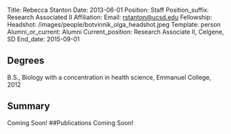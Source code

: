 Title: Rebecca Stanton
Date: 2013-06-01
Position: Staff
Position_suffix: Research Associated II
Affiliation:
Email: rstanton@ucsd.edu
Fellowship:
Headshot: /images/people/botvinnik_olga_headshot.jpeg
Template: person
Alumni_or_current: Alumni
Current_position: Research Associate II, Celgene, SD
End_date: 2015-09-01
<!-- Status: draft -->

## Degrees
B.S., Biology with a concentration in health science, Emmanuel College, 2012<br>
## Summary

Coming Soon!
##Publications
Coming Soon!